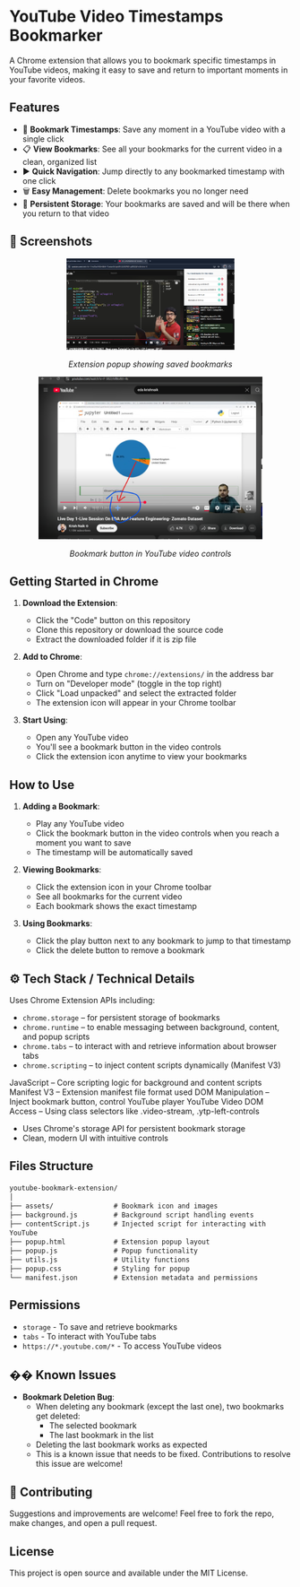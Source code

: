 # YouTube Video Timestamps Bookmarker

A Chrome extension that allows you to bookmark specific timestamps in YouTube videos, making it easy to save and return to important moments in your favorite videos.

## Features

- 📌 **Bookmark Timestamps**: Save any moment in a YouTube video with a single click
- 📋 **View Bookmarks**: See all your bookmarks for the current video in a clean, organized list
- ▶️ **Quick Navigation**: Jump directly to any bookmarked timestamp with one click
- 🗑️ **Easy Management**: Delete bookmarks you no longer need
- 💾 **Persistent Storage**: Your bookmarks are saved and will be there when you return to that video

## 📸 Screenshots

<div align="center">
 <img src="screenshots/popup-view.png" alt="Extension Popup with Bookmarks" width="300"/>
  <p><em>Extension popup showing saved bookmarks</em></p>
  
  <img src="screenshots/bookmark-button.png" alt="Bookmark Button in YouTube Player" width="400"/>
  <p><em>Bookmark button in YouTube video controls</em></p>
 
</div>

## Getting Started in Chrome

1. **Download the Extension**:
   - Click the "Code" button on this repository
   - Clone this repository or download the source code
   - Extract the downloaded folder if it is zip file

2. **Add to Chrome**:
   - Open Chrome and type `chrome://extensions/` in the address bar
   - Turn on "Developer mode" (toggle in the top right)
   - Click "Load unpacked" and select the extracted folder
   - The extension icon will appear in your Chrome toolbar

3. **Start Using**:
   - Open any YouTube video
   - You'll see a bookmark button in the video controls
   - Click the extension icon anytime to view your bookmarks

## How to Use

1. **Adding a Bookmark**:
   - Play any YouTube video
   - Click the bookmark button in the video controls when you reach a moment you want to save
   - The timestamp will be automatically saved

2. **Viewing Bookmarks**:
   - Click the extension icon in your Chrome toolbar
   - See all bookmarks for the current video
   - Each bookmark shows the exact timestamp

3. **Using Bookmarks**:
   - Click the play button next to any bookmark to jump to that timestamp
   - Click the delete button to remove a bookmark

## ⚙️ Tech Stack / Technical Details

Uses Chrome Extension APIs including:
- `chrome.storage` – for persistent storage of bookmarks
- `chrome.runtime` – to enable messaging between background, content, and popup scripts
- `chrome.tabs` – to interact with and retrieve information about browser tabs
- `chrome.scripting` – to inject content scripts dynamically (Manifest V3)

JavaScript – Core scripting logic for background and content scripts
Manifest V3 – Extension manifest file format used
DOM Manipulation – Inject bookmark button, control YouTube player
YouTube Video DOM Access – Using class selectors like .video-stream, .ytp-left-controls
- Uses Chrome's storage API for persistent bookmark storage
- Clean, modern UI with intuitive controls

## Files Structure

```
youtube-bookmark-extension/
│
├── assets/               # Bookmark icon and images
├── background.js         # Background script handling events
├── contentScript.js      # Injected script for interacting with YouTube
├── popup.html            # Extension popup layout
├── popup.js              # Popup functionality
├── utils.js              # Utility functions
├── popup.css             # Styling for popup
└── manifest.json         # Extension metadata and permissions
```

## Permissions

- `storage` - To save and retrieve bookmarks
- `tabs` - To interact with YouTube tabs
- `https://*.youtube.com/*` - To access YouTube videos

## �� Known Issues

- **Bookmark Deletion Bug**: 
  - When deleting any bookmark (except the last one), two bookmarks get deleted:
    - The selected bookmark
    - The last bookmark in the list
  - Deleting the last bookmark works as expected
  - This is a known issue that needs to be fixed. Contributions to resolve this issue are welcome!

## 🤝 Contributing

Suggestions and improvements are welcome! Feel free to fork the repo, make changes, and open a pull request.

## License

This project is open source and available under the MIT License. 